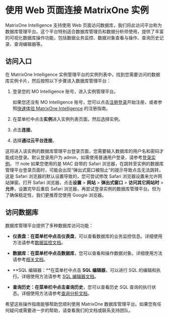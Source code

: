 # 使用 Web 页面连接 MatrixOne 实例

MatrixOne Intelligence 支持使用 Web 页面访问数据库，我们将此访问平台称为数据库管理平台。这个平台特别适合数据库管理员和数据分析师使用，提供了丰富的可视化数据库操作功能，包括数据业务监控、数据对象查看与操作、查询历史记录、查询编辑器等。

## 访问入口

在 MatrixOne Intelligence 实例管理平台的实例列表中，找到您需要访问的数据库实例卡片，然后按照以下步骤进入数据库管理平台：

1. 登录您的 MO Intelligence 账号，进入实例管理平台。

    如果您还没有 MO Intelligence 账号，您可以点击[注册登录](https://www.matrixorigin.cn/moc-trial)开始注册，或者参照[快速体验 MatrixOne Intelligence](../../Get-Started/quickstart.md) 的注册指南。

2. 在菜单栏中点击**实例**进入实例列表页面，然后选择实例。
3. 点击**连接**。
4. 选择**通过云平台连接**。

这将进入该实例的数据库管理平台登录页面，您需要输入数据库的用户名和密码才能成功登录。默认登录用户为 admin，如需使用普通用户登录，请参考[登录实例](../../Instance-Mgmt/login-instance.md)。
!!! note
    如果您使用的是 MAC 自带的 Safari 浏览器，在跳转至实例的数据库管理平台登录页面时，可能会出现“弹出式窗口被阻止”的提示导致点击无法跳转，这是 Safari 浏览器的默认设置导致的，您可尝试修改 Safari 浏览器设置来允许网站弹窗。打开 Safari 浏览器，点击**设置** > **网站** > **弹出式窗口** > **访问其它网站时** >**允许**，设置完毕后重启 Safari 浏览器，再尝试登录实例的数据库管理平台。但为了确保稳定性，我们更推荐您使用 Google 浏览器。

## 访问数据库

数据库管理平台提供了多种数据库访问功能：

- **仪表盘：**在菜单栏中点击**仪表盘**，可以查看数据库的业务监控信息。详细使用方法请参考[数据监控文档](../../../Monitor/Monitoring/)。

- **数据库：**在菜单栏中点击**数据库**，您可以查看和操作数据对象。详细使用方法请参考[相关文档](../../../Monitor/Data-Monitoring/)。

- **SQL 编辑器：**在菜单栏中点击 **SQL 编辑器**，可以进行 SQL 的编辑和执行。详细使用方法请参考 [SQL 编辑器文档](../../../Data-Explore/sql-editor/)。

- **查询历史：**在菜单栏中点击**查询历史**，您可以查看历史 SQL 查询的执行状态。详细使用方法请参考[查询分析文档](../../../Data-Explore/query-anlysis/query_profile/)。

希望这些操作指南能够帮助您顺利使用 MatrixOne 数据库管理平台。如果您有任何疑问或需要进一步的帮助，请查看我们的文档或联系支持团队。